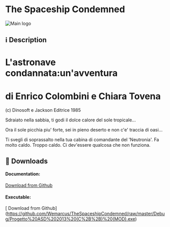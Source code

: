**The Spaceship Condemned**
===================

![Main logo](https://media.moddb.com/images/downloads/1/124/123138/IMAG.png)

<i class="icon-info"></i> :information_source: **Description**
-------------

# L'astronave condannata:un'avventura #
# di Enrico Colombini e Chiara Tovena #

(c) Dinosoft e Jackson Editrice 1985

Sdraiato nella sabbia, ti godi il
dolce calore del sole tropicale...

Ora il sole picchia piu' forte,
sei in pieno deserto e non c'e'
traccia di oasi...

Ti svegli di soprassalto nella tua
cabina di comandante del 'Neutronia'.
Fa molto caldo. Troppo caldo. Ci
dev'essere qualcosa che non funziona.

<i class="icon-download"></i> :floppy_disk: **Downloads**
-------------

#### <i class="icon-download"></i> **Documentation:**

[<i class="icon-provider-github"></i> Download from Github](https://github.com/Wemarcus/TheSpaceshipCondemned/raw/master/Documentazione%20Progetto%20Rusciano.pdf)

#### <i class="icon-download"></i> **Executable:**

[<i class="icon-provider-github"></i> Download from Github]
(https://github.com/Wemarcus/TheSpaceshipCondemned/raw/master/Debug/Progetto%20ASD%202013%20(C%2B%2B)%20(MOD).exe)
